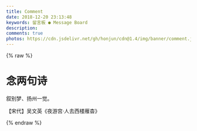```yaml
---
title: Comment
date: 2018-12-20 23:13:48
keywords: 留言板 ● Message Board
description: 
comments: true
photos: https://cdn.jsdelivr.net/gh/honjun/cdn@1.4/img/banner/comment.jpg
---
```

{% raw %}
<!-- <div class="toc-container">
  <div class="toc" style="background: none;">
  </div>
</div> -->
<div class="entry-content">
  <div class="poem-wrap">
    <div class="poem-border poem-left">
    </div>
    <div class="poem-border poem-right">
    </div>
    <h1>
    念两句诗</h1>
    <p id="poem">
    叙别梦、扬州一觉。</p>
    <p id="info">
    【宋代】吴文英《夜游宫·人去西楼雁杳》</p>
  </div>
</div>
{% endraw %}